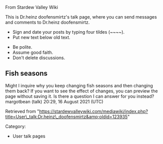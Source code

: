 From Stardew Valley Wiki

This is Dr.heinz doofensmirtz's talk page, where you can send messages and comments to Dr.heinz doofensmirtz.

- Sign and date your posts by typing four tildes (~~~~).
- Put new text below old text.

<!--THE END-->

- Be polite.
- Assume good faith.
- Don't delete discussions.

## Fish seasons

Might I inquire why you keep changing fish seasons and then changing them back? If you want to see the effect of changes, you can preview the page without saving it. Is there a question I can answer for you instead? margotbean (talk) 20:29, 16 August 2021 (UTC)

Retrieved from "https://stardewvalleywiki.com/mediawiki/index.php?title=User\_talk:Dr.heinz\_doofensmirtz&amp;oldid=123935"

Category:

- User talk pages